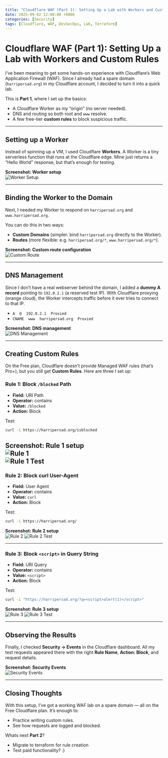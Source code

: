 ```yaml
---
title: "Cloudflare WAF (Part 1): Setting Up a Lab with Workers and Custom Rules"
date: 2025-09-02 12:00:00 +0000
categories: [Security]
tags: [Cloudflare, WAF, DevSecOps, Lab, Terraform]
---
```


# Cloudflare WAF (Part 1): Setting Up a Lab with Workers and Custom Rules

I’ve been meaning to get some hands-on experience with Cloudflare’s Web Application Firewall (WAF). Since I already had a spare domain (`harripersad.org`) in my Cloudflare account, I decided to turn it into a quick lab.  

This is **Part 1**, where I set up the basics:  
- A Cloudflare Worker as my “origin” (no server needed).  
- DNS and routing so both root and `www` resolve.  
- A few free-tier **custom rules** to block suspicious traffic.  

---

## Setting up a Worker

Instead of spinning up a VM, I used Cloudflare **Workers**. A Worker is a tiny serverless function that runs at the Cloudflare edge. Mine just returns a “Hello World” response, but that’s enough for testing.  

**Screenshot: Worker setup**  
![Worker Setup](/assets/img/posts/2025-09-02-cloudflare-waf-part1/worker-setup.png)  

---

## Binding the Worker to the Domain

Next, I needed my Worker to respond on `harripersad.org` and `www.harripersad.org`.  

You can do this in two ways:  
- **Custom Domains** (simpler: bind `harripersad.org` directly to the Worker).  
- **Routes** (more flexible: e.g. `harripersad.org/*`, `www.harripersad.org/*`).  

**Screenshot: Custom route configuration**  
![Custom Route](/assets/img/posts/2025-09-02-cloudflare-waf-part1/custom-route.png)  

---

## DNS Management

Since I don’t have a real webserver behind the domain, I added a **dummy A record** pointing to `192.0.2.1` (a reserved test IP). With Cloudflare proxying (orange cloud), the Worker intercepts traffic before it ever tries to connect to that IP.  

- `A  @  192.0.2.1  Proxied`  
- `CNAME  www  harripersad.org  Proxied`  

**Screenshot: DNS management**  
![DNS Management](/assets/img/posts/2025-09-02-cloudflare-waf-part1/dns-records.png)  

---

## Creating Custom Rules

On the Free plan, Cloudflare doesn’t provide Managed WAF rules (that’s Pro+), but you still get **Custom Rules**. Here are three I set up:

### Rule 1: Block `/blocked` Path
- **Field:** URI Path  
- **Operator:** contains  
- **Value:** `/blocked`  
- **Action:** Block  

Test:  
```bash
curl -i https://harripersad.org/isblocked
```

**Screenshot: Rule 1 setup**  
![Rule 1](/assets/img/posts/2025-09-02-cloudflare-waf-part1/rule-isblocked.png)  
![Rule 1 Test](/assets/img/posts/2025-09-02-cloudflare-waf-part1/rule-isblocked2.png)  
---

### Rule 2: Block curl User-Agent
- **Field:** User Agent  
- **Operator:** contains  
- **Value:** `curl`  
- **Action:** Block  

Test:  
```bash
curl -i https://harripersad.org/
```

**Screenshot: Rule 2 setup**  
![Rule 2](/assets/img/posts/2025-09-02-cloudflare-waf-part1/rule-curl.png)
![Rule 2 Test](/assets/img/posts/2025-09-02-cloudflare-waf-part1/rule-curl2.png)

---

### Rule 3: Block `<script>` in Query String
- **Field:** URI Query  
- **Operator:** contains  
- **Value:** `<script>`  
- **Action:** Block  

Test:  
```bash
curl -i "https://harripersad.org/?q=<script>alert(1)</script>"
```

**Screenshot: Rule 3 setup**  
![Rule 3](/assets/img/posts/2025-09-02-cloudflare-waf-part1/rule-script.png)
![Rule 3 Test](/assets/img/posts/2025-09-02-cloudflare-waf-part1/rule-script2.png)

---

## Observing the Results

Finally, I checked **Security → Events** in the Cloudflare dashboard. All my test requests appeared there with the right **Rule Name**, **Action: Block**, and request details.  

**Screenshot: Security Events**  
![Security Events](/assets/img/posts/2025-09-02-cloudflare-waf-part1/security-events.png)  

---

## Closing Thoughts

With this setup, I’ve got a working WAF lab on a spare domain — all on the Free Cloudflare plan. It’s enough to:  
- Practice writing custom rules.  
- See how requests are logged and blocked.  

Whats next  **Part 2**?
- Migrate to terraform for rule creation
- Test paid functionality? :)